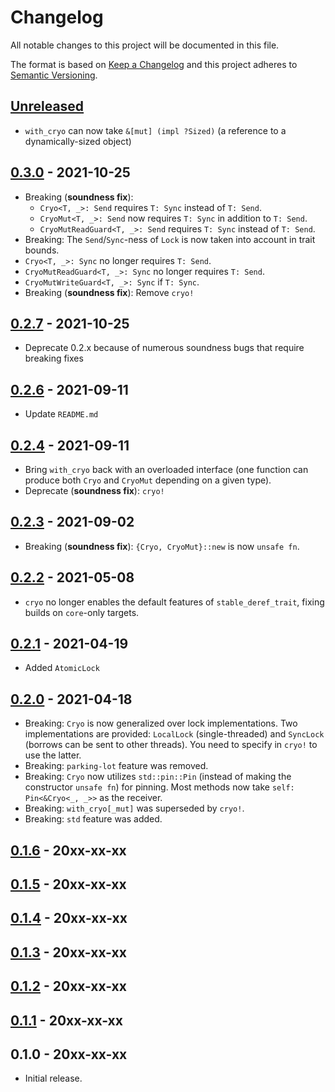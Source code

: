 # Changelog

All notable changes to this project will be documented in this file.

The format is based on [Keep a Changelog](http://keepachangelog.com/en/1.0.0/)
and this project adheres to [Semantic Versioning](http://semver.org/spec/v2.0.0.html).

## [Unreleased]

- `with_cryo` can now take `&[mut] (impl ?Sized)` (a reference to a dynamically-sized object)

## [0.3.0] - 2021-10-25

- Breaking (**soundness fix**):
    - `Cryo<T, _>: Send` requires `T: Sync` instead of `T: Send`.
    - `CryoMut<T, _>: Send` now requires `T: Sync` in addition to `T: Send`.
    - `CryoMutReadGuard<T, _>: Send` requires `T: Sync` instead of `T: Send`.
- Breaking: The `Send`/`Sync`-ness of `Lock` is now taken into account in trait bounds.
- `Cryo<T, _>: Sync` no longer requires `T: Send`.
- `CryoMutReadGuard<T, _>: Sync` no longer requires `T: Send`.
- `CryoMutWriteGuard<T, _>: Sync` if `T: Sync`.
- Breaking (**soundness fix**): Remove `cryo!`

## [0.2.7] - 2021-10-25

- Deprecate 0.2.x because of numerous soundness bugs that require breaking fixes

## [0.2.6] - 2021-09-11

- Update `README.md`

## [0.2.4] - 2021-09-11

- Bring `with_cryo` back with an overloaded interface (one function can produce both `Cryo` and `CryoMut` depending on a given type).
- Deprecate (**soundness fix**): `cryo!`

## [0.2.3] - 2021-09-02

- Breaking (**soundness fix**): `{Cryo, CryoMut}::new` is now `unsafe fn`.

## [0.2.2] - 2021-05-08

- `cryo` no longer enables the default features of `stable_deref_trait`, fixing builds on `core`-only targets.

## [0.2.1] - 2021-04-19

- Added `AtomicLock`

## [0.2.0] - 2021-04-18

- Breaking: `Cryo` is now generalized over lock implementations. Two implementations are provided: `LocalLock` (single-threaded) and `SyncLock` (borrows can be sent to other threads). You need to specify in `cryo!` to use the latter.
- Breaking: `parking-lot` feature was removed.
- Breaking: `Cryo` now utilizes `std::pin::Pin` (instead of making the constructor `unsafe fn`) for pinning. Most methods now take `self: Pin<&Cryo<_, _>>` as the receiver.
- Breaking: `with_cryo[_mut]` was superseded by `cryo!`.
- Breaking: `std` feature was added.

## [0.1.6] - 20xx-xx-xx
## [0.1.5] - 20xx-xx-xx
## [0.1.4] - 20xx-xx-xx
## [0.1.3] - 20xx-xx-xx
## [0.1.2] - 20xx-xx-xx
## [0.1.1] - 20xx-xx-xx
## 0.1.0 - 20xx-xx-xx

- Initial release.

[Unreleased]: https://github.com/yvt/cryo/compare/0.3.0...HEAD
[0.3.0]: https://github.com/yvt/cryo/compare/0.2.6...0.3.0
[0.2.7]: https://github.com/yvt/cryo/compare/0.2.6...0.2.7
[0.2.6]: https://github.com/yvt/cryo/compare/0.2.4...0.2.6
[0.2.4]: https://github.com/yvt/cryo/compare/0.2.3...0.2.4
[0.2.3]: https://github.com/yvt/cryo/compare/0.2.2...0.2.3
[0.2.2]: https://github.com/yvt/cryo/compare/0.2.1...0.2.2
[0.2.1]: https://github.com/yvt/cryo/compare/0.2.0...0.2.1
[0.2.0]: https://github.com/yvt/cryo/compare/0.1.6...0.2.0
[0.1.6]: https://github.com/yvt/cryo/compare/0.1.5...0.1.6
[0.1.5]: https://github.com/yvt/cryo/compare/0.1.4...0.1.5
[0.1.4]: https://github.com/yvt/cryo/compare/0.1.3...0.1.4
[0.1.3]: https://github.com/yvt/cryo/compare/0.1.2...0.1.3
[0.1.2]: https://github.com/yvt/cryo/compare/0.1.1...0.1.2
[0.1.1]: https://github.com/yvt/cryo/compare/0.1.0...0.1.1
